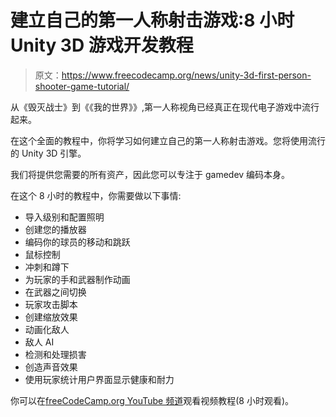 # 建立自己的第一人称射击游戏:8 小时 Unity 3D 游戏开发教程

> 原文：<https://www.freecodecamp.org/news/unity-3d-first-person-shooter-game-tutorial/>

从《毁灭战士》到《《我的世界》》,第一人称视角已经真正在现代电子游戏中流行起来。

在这个全面的教程中，你将学习如何建立自己的第一人称射击游戏。您将使用流行的 Unity 3D 引擎。

我们将提供您需要的所有资产，因此您可以专注于 gamedev 编码本身。

在这个 8 小时的教程中，你需要做以下事情:

*   导入级别和配置照明
*   创建您的播放器
*   编码你的球员的移动和跳跃
*   鼠标控制
*   冲刺和蹲下
*   为玩家的手和武器制作动画
*   在武器之间切换
*   玩家攻击脚本
*   创建缩放效果
*   动画化敌人
*   敌人 AI
*   检测和处理损害
*   创造声音效果
*   使用玩家统计用户界面显示健康和耐力

你可以在[freeCodeCamp.org YouTube 频道](https://www.youtube.com/watch?v=Sqb-Ue7wpsI)观看视频教程(8 小时观看)。

‌ ‌